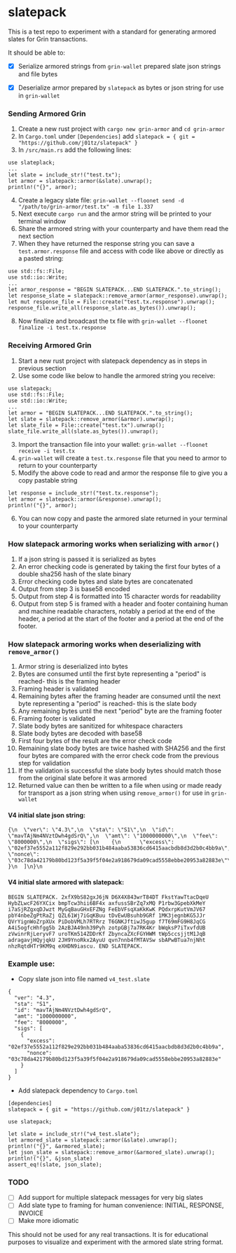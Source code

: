 # slatepack
This is a test repo to experiment with a standard for generating armored slates for Grin transactions.

It should be able to:

- [x]  Serialize armored strings from `grin-wallet` prepared slate json strings and file bytes

- [x]  Deserialize armor prepared by `slatepack` as bytes or json string for use in `grin-wallet`

### Sending Armored Grin
1. Create a new rust project with `cargo new grin-armor` and `cd grin-armor`
2. In `Cargo.toml` under `[Dependencies]` add `slatepack = { git = "https://github.com/j01tz/slatepack" }`
3. In `/src/main.rs` add the following lines:
```
use slateplack;
...
let slate = include_str!("test.tx");
let armor = slatepack::armor(&slate).unwrap();
println!("{}", armor);
```
4. Create a legacy slate file: `grin-wallet --floonet send -d "/path/to/grin-armor/test.tx" -m file 1.337`
5. Next execute `cargo run` and the armor string will be printed to your terminal window
6. Share the armored string with your counterparty and have them read the next section
7. When they have returned the response string you can save a `test.armor.response` file and access with code like above or directly as a pasted string:
```
use std::fs::File;
use std::io::Write;
...
let armor_response = "BEGIN SLATEPACK...END SLATEPACK.".to_string();
let response_slate = slatepack::remove_armor(armor_response).unwrap();
let mut response_file = File::create("test.tx.response").unwrap();
response_file.write_all(response_slate.as_bytes()).unwrap();
```
8. Now finalize and broadcast the tx file with `grin-wallet --floonet finalize -i test.tx.response`

### Receiving Armored Grin
1. Start a new rust project with slatepack dependency as in steps in previous section
2. Use some code like below to handle the armored string you receive:
```
use slatepack;
use std::fs::File;
use std::io::Write;
...
let armor = "BEGIN SLATEPACK...END SLATEPACK.".to_string();
let slate = slatepack::remove_armor(&armor).unwrap();
let slate_file = File::create("test.tx").unwrap();
slate_file.write_all(slate.as_bytes()).unwrap();
```
3. Import the transaction file into your wallet: `grin-wallet --floonet receive -i test.tx`
4. `grin-wallet` will create a `test.tx.response` file that you need to armor to return to your counterparty
5. Modify the above code to read and armor the response file to give you a copy pastable string
```
let response = include_str!("test.tx.response");
let armor = slatepack::armor(&response).unwrap();
println!("{}", armor);
```
6. You can now copy and paste the armored slate returned in your terminal to your counterparty

### How slatepack armoring works when serializing with `armor()`
1. If a json string is passed it is serialized as bytes
2. An error checking code is generated by taking the first four bytes of a double sha256 hash of the slate binary
3. Error checking code bytes and slate bytes are concatenated
4. Output from step 3 is base58 encoded
5. Output from step 4 is formatted into 15 character words for readability
6. Output from step 5 is framed with a header and footer containing human and machine readable characters, notably a period at the end of the header, a period at the start of the footer and a period at the end of the footer.

### How slatepack armoring works when deserializing with `remove_armor()`
1. Armor string is deserialized into bytes
2. Bytes are consumed until the first byte representing a "period" is reached- this is the framing header
3. Framing header is validated
4. Remaining bytes after the framing header are consumed until the next byte representing a "period" is reached- this is the slate body
5. Any remaining bytes until the next "period" byte are the framing footer
6. Framing footer is validated
7. Slate body bytes are sanitized for whitespace characters
8. Slate body bytes are decoded with base58
9. First four bytes of the result are the error check code
10. Remaining slate body bytes are twice hashed with SHA256 and the first four bytes are compared with the error check code from the previous step for validation
11. If the validation is successful the slate body bytes should match those from the original slate before it was armored
12. Returned value can then be written to a file when using or made ready for transport as a json string when using `remove_armor()` for use in `grin-wallet`

#### V4 initial slate json string:
```
{\n  \"ver\": \"4.3\",\n  \"sta\": \"S1\",\n  \"id\": \"mavTAjNm4NVztDwh4gdSrQ\",\n  \"amt\": \"1000000000\",\n  \"fee\": \"8000000\",\n  \"sigs\": [\n    {\n      \"excess\": \"02ef37e5552a112f829e292bb031b484aaba53836cd6415aacbdb8d3d2b0c4bb9a\",\n      \"nonce\": \"03c78da42179b80bd123f5a39f5f04e2a918679da09cad5558ebbe20953a82883e\"\n    }\n  ]\n}\n
```

#### V4 initial slate armored with slatepack:
```
BEGIN SLATEPACK. 2xfX9bS82gxJ6jN D6X4X843wrT84DT FkstYawTtacDqeU HybZLwcF26YXCix bmpTcw3hii6BF4x axfussSBrZq7xMQ P1rbw3GpebXkMeY i7aSjRZgxqDJwzt MyGqBauGHxEFZNg FeEbVFsqXaKkKwK PQdxrpKutVmJV67 pbY4nbeZgPtRaZj QZL61Wj7iGqKBuu tDvEwUBsuhb9GRf 1MK3jegnbKG5JJr QVrYignWoZrpXUx PiDobVMLh7RTRrz T6GNKJftiwJ5gup f7T69mFG9H8JqCG A4i5ogfcHhfgg5b 2AzBJA49nh39Pyh zotpGBj7a7RK4Kr bWqksP7iTxvfdUB zVwinrRjLeryvF7 uroTKm514ZDDrKf ZbyncaZXcFGYHWM tWp5ccsjjtM1JqB adragavjHQyjqkU 2JH9YnoRkx2AyuU qvn7nnb4fMTAVSw sbAPwBTua7njNht nhzRqtdHTr9KM9q eXHDN9iascu. END SLATEPACK.
```

### Example use:
- Copy slate json into file named `v4_test.slate`

```
{
  "ver": "4.3",
  "sta": "S1",
  "id": "mavTAjNm4NVztDwh4gdSrQ",
  "amt": "1000000000",
  "fee": "8000000",
  "sigs": [
    {
      "excess": "02ef37e5552a112f829e292bb031b484aaba53836cd6415aacbdb8d3d2b0c4bb9a",
      "nonce": "03c78da42179b80bd123f5a39f5f04e2a918679da09cad5558ebbe20953a82883e"
    }
  ]
}

```

- Add slatepack dependency to `Cargo.toml`

```
[dependencies]
slatepack = { git = "https://github.com/j01tz/slatepack" }
```

```
use slatepack;

let slate = include_str!("v4_test.slate");
let armored_slate = slatepack::armor(&slate).unwrap();
println!("{}", &armored_slate);
let json_slate = slatepack::remove_armor(&armored_slate).unwrap();
println!("{}", &json_slate)
assert_eq!(slate, json_slate);
```

### TODO
- [ ] Add support for multiple slatepack messages for very big slates
- [ ] Add slate type to framing for human convenience: INITIAL, RESPONSE, INVOICE
- [ ] Make more idiomatic

This should not be used for any real transactions. It is for educational purposes to visualize and experiment with the armored slate string format.
